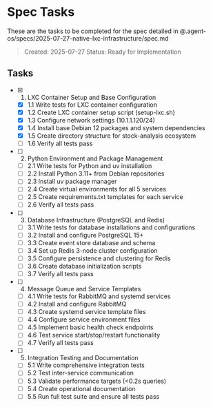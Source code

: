 # Spec Tasks

These are the tasks to be completed for the spec detailed in @.agent-os/specs/2025-07-27-native-lxc-infrastructure/spec.md

> Created: 2025-07-27
> Status: Ready for Implementation

## Tasks

- [x] 1. LXC Container Setup and Base Configuration
  - [x] 1.1 Write tests for LXC container configuration
  - [x] 1.2 Create LXC container setup script (setup-lxc.sh)
  - [x] 1.3 Configure network settings (10.1.1.120/24)
  - [x] 1.4 Install base Debian 12 packages and system dependencies
  - [x] 1.5 Create directory structure for stock-analysis ecosystem
  - [ ] 1.6 Verify all tests pass

- [ ] 2. Python Environment and Package Management
  - [ ] 2.1 Write tests for Python and uv installation
  - [ ] 2.2 Install Python 3.11+ from Debian repositories
  - [ ] 2.3 Install uv package manager
  - [ ] 2.4 Create virtual environments for all 5 services
  - [ ] 2.5 Create requirements.txt templates for each service
  - [ ] 2.6 Verify all tests pass

- [ ] 3. Database Infrastructure (PostgreSQL and Redis)
  - [ ] 3.1 Write tests for database installations and configurations
  - [ ] 3.2 Install and configure PostgreSQL 15+
  - [ ] 3.3 Create event store database and schema
  - [ ] 3.4 Set up Redis 3-node cluster configuration
  - [ ] 3.5 Configure persistence and clustering for Redis
  - [ ] 3.6 Create database initialization scripts
  - [ ] 3.7 Verify all tests pass

- [ ] 4. Message Queue and Service Templates
  - [ ] 4.1 Write tests for RabbitMQ and systemd services
  - [ ] 4.2 Install and configure RabbitMQ
  - [ ] 4.3 Create systemd service template files
  - [ ] 4.4 Configure service environment files
  - [ ] 4.5 Implement basic health check endpoints
  - [ ] 4.6 Test service start/stop/restart functionality
  - [ ] 4.7 Verify all tests pass

- [ ] 5. Integration Testing and Documentation
  - [ ] 5.1 Write comprehensive integration tests
  - [ ] 5.2 Test inter-service communication
  - [ ] 5.3 Validate performance targets (<0.2s queries)
  - [ ] 5.4 Create operational documentation
  - [ ] 5.5 Run full test suite and ensure all tests pass